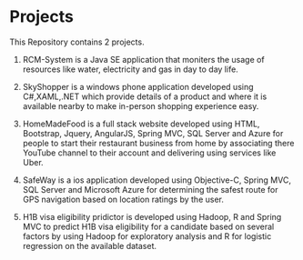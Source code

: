 # Projects

This Repository contains 2 projects.

1) RCM-System is a Java SE application that moniters the usage of resources like water, electricity and gas in day to day life.

2) SkyShopper is a windows phone application developed using C#,XAML,.NET which provide details of a product and where it is available nearby to make in-person shopping experience easy. 

3) HomeMadeFood is a full stack website developed using HTML, Bootstrap, Jquery, AngularJS, Spring MVC, SQL Server and Azure for people to start their restaurant business from home by associating there YouTube channel to their account and delivering using services like Uber.

4) SafeWay is a ios application developed using Objective-C, Spring MVC, SQL Server and Microsoft Azure for determining the safest route for GPS navigation based on location ratings by the user. 

5) H1B visa eligibility pridictor is developed using Hadoop, R and Spring MVC to predict H1B visa eligibility for a candidate based on several factors by using Hadoop for exploratory analysis and R for logistic regression on the available dataset.
